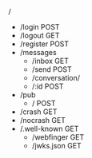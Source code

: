 /
- /login        POST
- /logout       GET
- /register     POST
- /messages
  - /inbox      GET
  - /send       POST
  - /conversation/
  - /:id        POST
- /pub
  - /           POST
- /crash        GET
- /nocrash      GET
- /.well-known  GET
  - /webfinger  GET
  - /jwks.json  GET